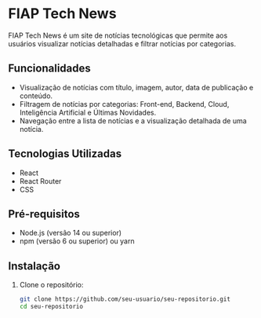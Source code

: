 # FIAP Tech News

FIAP Tech News é um site de notícias tecnológicas que permite aos usuários visualizar notícias detalhadas e filtrar notícias por categorias.

## Funcionalidades

- Visualização de notícias com título, imagem, autor, data de publicação e conteúdo.
- Filtragem de notícias por categorias: Front-end, Backend, Cloud, Inteligência Artificial e Últimas Novidades.
- Navegação entre a lista de notícias e a visualização detalhada de uma notícia.

## Tecnologias Utilizadas

- React
- React Router
- CSS

## Pré-requisitos

- Node.js (versão 14 ou superior)
- npm (versão 6 ou superior) ou yarn

## Instalação

1. Clone o repositório:

   ```bash
   git clone https://github.com/seu-usuario/seu-repositorio.git
   cd seu-repositorio